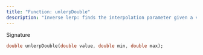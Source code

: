 ```yaml
---
title: "Function: unlerpDouble"
description: "Inverse lerp: finds the interpolation parameter given a value."
---
```


Signature
```dart
double unlerpDouble(double value, double min, double max);
```
